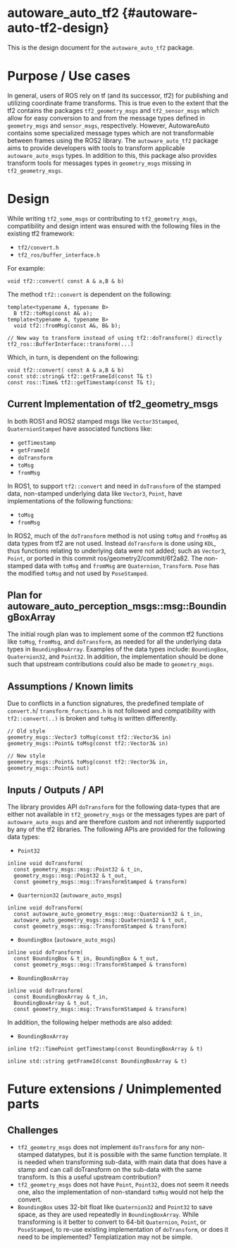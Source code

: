 autoware_auto_tf2 {#autoware-auto-tf2-design}
=================

This is the design document for the `autoware_auto_tf2` package.


# Purpose / Use cases

In general, users of ROS rely on tf (and its successor, tf2) for publishing and utilizing coordinate
frame transforms. This is true even to the extent that the tf2 contains the packages
`tf2_geometry_msgs` and `tf2_sensor_msgs` which allow for easy conversion to and from the message
types defined in `geometry_msgs` and `sensor_msgs`, respectively. However, AutowareAuto contains
some specialized message types which are not transformable between frames using the ROS2 library.
The `autoware_auto_tf2` package aims to provide developers with tools to transform applicable
`autoware_auto_msgs` types. In addition to this, this package also provides transform tools for
messages types in `geometry_msgs` missing in `tf2_geometry_msgs`. 


# Design

While writing `tf2_some_msgs` or contributing to `tf2_geometry_msgs`, compatibility and design
intent was ensured with the following files in the existing tf2 framework:
 * `tf2/convert.h`
 * `tf2_ros/buffer_interface.h`

For example:
```
void tf2::convert( const A & a,B & b)
```

The method `tf2::convert` is dependent on the following:
```
template<typename A, typename B>
  B tf2::toMsg(const A& a);
template<typename A, typename B>
  void tf2::fromMsg(const A&, B& b);

// New way to transform instead of using tf2::doTransform() directly
tf2_ros::BufferInterface::transform(...)
```

Which, in turn, is dependent on the following: 
```
void tf2::convert( const A & a,B & b)
const std::string& tf2::getFrameId(const T& t)
const ros::Time& tf2::getTimestamp(const T& t);
```

## Current Implementation of tf2_geometry_msgs

In both ROS1 and ROS2 stamped msgs like `Vector3Stamped`, `QuaternionStamped` have associated
functions like:
 * `getTimestamp`
 * `getFrameId`
 * `doTransform`
 * `toMsg`
 * `fromMsg`

In ROS1, to support `tf2::convert` and need in `doTransform` of the stamped data, non-stamped
underlying data like `Vector3`, `Point`, have implementations of the following functions:
 * `toMsg`
 * `fromMsg`

In ROS2, much of the `doTransform` method is not using `toMsg` and `fromMsg` as data types from tf2
are not used. Instead `doTransform` is done using `KDL`, thus functions relating to underlying data
were not added; such as `Vector3`, `Point`, or ported in this commit ros/geometry2/commit/6f2a82.
The non-stamped data with `toMsg` and `fromMsg` are `Quaternion`, `Transform`. `Pose` has the
modified `toMsg` and not used by `PoseStamped`.

## Plan for autoware_auto_perception_msgs::msg::BoundingBoxArray

The initial rough plan was to implement some of the common tf2 functions like `toMsg`, `fromMsg`,
and `doTransform`, as needed for all the underlying data types in `BoundingBoxArray`. Examples
of the data types include: `BoundingBox`, `Quaternion32`, and `Point32`. In addition, the
implementation should be done such that upstream contributions could also be made to `geometry_msgs`.

## Assumptions / Known limits

Due to conflicts in a function signatures, the predefined template of `convert.h`/
`transform_functions.h` is not followed and compatibility with `tf2::convert(..)` is broken and
`toMsg` is written differently.
```
// Old style
geometry_msgs::Vector3 toMsg(const tf2::Vector3& in)
geometry_msgs::Point& toMsg(const tf2::Vector3& in)

// New style
geometry_msgs::Point& toMsg(const tf2::Vector3& in, geometry_msgs::Point& out)
```


## Inputs / Outputs / API
<!-- Required -->

The library provides API `doTransform` for the following data-types that are either not available
in `tf2_geometry_msgs` or the messages types are part of `autoware_auto_msgs` and are therefore
custom and not inherently supported by any of the tf2 libraries. The following APIs are provided
for the following data types:

* `Point32`
```
inline void doTransform(
  const geometry_msgs::msg::Point32 & t_in,
  geometry_msgs::msg::Point32 & t_out,
  const geometry_msgs::msg::TransformStamped & transform)
```
* `Quarternion32` (`autoware_auto_msgs`)
```
inline void doTransform(
  const autoware_auto_geometry_msgs::msg::Quaternion32 & t_in,
  autoware_auto_geometry_msgs::msg::Quaternion32 & t_out,
  const geometry_msgs::msg::TransformStamped & transform)
```
* `BoundingBox` (`autoware_auto_msgs`)
```
inline void doTransform(
  const BoundingBox & t_in, BoundingBox & t_out,
  const geometry_msgs::msg::TransformStamped & transform)
```
* `BoundingBoxArray`
```
inline void doTransform(
  const BoundingBoxArray & t_in,
  BoundingBoxArray & t_out,
  const geometry_msgs::msg::TransformStamped & transform)
```

In addition, the following helper methods are also added:
* `BoundingBoxArray`
```
inline tf2::TimePoint getTimestamp(const BoundingBoxArray & t)

inline std::string getFrameId(const BoundingBoxArray & t)
```

<!-- ## Inner-workings / Algorithms -->
<!-- If applicable -->


<!-- ## Error detection and handling -->
<!-- Required -->


<!-- # Security considerations -->
<!-- Required -->
<!-- Things to consider:
- Spoofing (How do you check for and handle fake input?)
- Tampering (How do you check for and handle tampered input?)
- Repudiation (How are you affected by the actions of external actors?).
- Information Disclosure (Can data leak?).
- Denial of Service (How do you handle spamming?).
- Elevation of Privilege (Do you need to change permission levels during execution?) -->


<!-- # References / External links -->
<!-- Optional -->


# Future extensions / Unimplemented parts

## Challenges

 * `tf2_geometry_msgs` does not implement `doTransform` for any non-stamped datatypes, but it is
 possible with the same function template. It is needed when transforming sub-data, with main data
 that does have a stamp and can call doTransform on the sub-data with the same transform. Is this a useful upstream contribution?
 * `tf2_geometry_msgs` does not have `Point`, `Point32`, does not seem it needs one, also the
 implementation of non-standard `toMsg` would not help the convert.
 * `BoundingBox` uses 32-bit float like `Quaternion32` and `Point32` to save space, as they are used
 repeatedly in `BoundingBoxArray`. While transforming is it better to convert to 64-bit `Quaternion`,
 `Point`, or `PoseStamped`, to re-use existing implementation of `doTransform`, or does it need to be
 implemented? Templatization may not be simple.


<!-- # Related issues -->
<!-- Required -->
